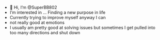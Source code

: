 - 👋 Hi, I’m @SuperBB802
-  I’m interested in ... Finding a new purpose in life 
- Currently trying to improve myself anyway I can
- not really good at emotions 
- I usually am pretty good at solving issues but sometimes I get pulled into too many directions and shut down 
<!---
SuperBB802/SuperBB802 is a ✨ special ✨ repository because its `README.md` (this file) appears on your GitHub profile.
You can click the Preview link to take a look at your changes.
--->

